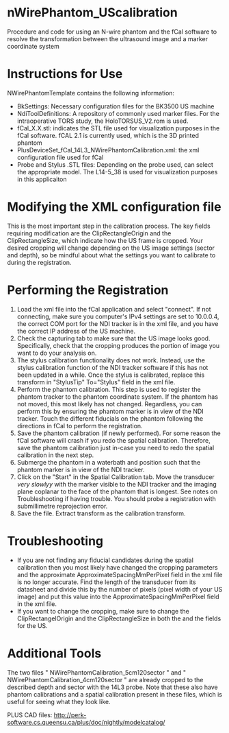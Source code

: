 # nWirePhantom_UScalibration
Procedure and code for using an N-wire phantom and the fCal software to resolve the transformation between the ultrasound image and a marker coordinate system

# Instructions for Use

NWirePhantomTemplate contains the following information: 
- BkSettings: Necessary configuration files for the BK3500 US machine
- NdiToolDefinitions: A repository of commonly used marker files. For the intraoperative TORS study, the HoloTORSUS_V2.rom is used.
- fCal_X.X.stl: indicates the STL file used for visualization purposes in the fCal software. fCAL 2.1 is currently used, which is the 3D printed phantom
- PlusDeviceSet_fCal_14L3_NWirePhantomCalibration.xml: the xml configuration file used for fCal
- Probe and Stylus .STL files: Depending on the probe used, can select the appropriate model. The L14-5_38 is used for visualization purposes in this applicaiton


# Modifying the XML configuration file
This is the most important step in the calibration process. The key fields requiring modification are the ClipRectangleOrigin and the ClipRectangleSize, which indicate how the US frame is cropped. Your desired cropping will change depending on the US image settings (sector and depth), so be mindful about what the settings you want to calibrate to during the registration. 

# Performing the Registration 
1. Load the xml file into the fCal application and select "connect". If not connecting, make sure you computer's IPv4 settings are set to 10.0.0.4, the correct COM port for the NDI tracker is in the xml file, and you have the correct IP address of the US machine.
2. Check the capturing tab to make sure that the US image looks good. Specifically, check that the cropping produces the portion of image you want to do your analysis on.
3. The stylus calibration functionality does not work. Instead, use the stylus calibration function of the NDI tracker software if this has not been updated in a while. Once the stylus is calibrated, replace this transform in "StylusTip" To="Stylus" field in the xml file.
4. Perform the phantom calibration. This step is used to register the phantom tracker to the phantom coordinate system. If the phantom has not moved, this most likely has not changed. Regardless, you can perform this by ensuring the phantom marker is in view of the NDI tracker. Touch the different fiducials on the phantom following the directions in fCal to perform the registration.
5. Save the phantom calibration (if newly performed). For some reason the fCal software will crash if you redo the spatial calibration. Therefore, save the phantom calibration just in-case you need to redo the spatial calibration in the next step.
6. Submerge the phantom in a waterbath and position such that the phantom marker is in view of the NDI tracker.
7. Click on the "Start" in the Spatial Calibration tab. Move the transducer *very slowlyy* with the marker visible to the NDI tracker and the imaging plane coplanar to the face of the phantom that is longest. See notes on Troubleshooting if having trouble. You should probe a registration with submillimetre reprojection error. 
8. Save the file. Extract transform <Transform From="Image" To="Probe"> as the calibration transform.

# Troubleshooting
- If you are not finding any fiducial candidates during the spatial calibration then you most likely have changed the cropping parameters and the approximate ApproximateSpacingMmPerPixel field in the xml file is no longer accurate. Find the length of the transducer from its datasheet and divide this by the number of pixels (pixel width of your US image) and put this value into the ApproximateSpacingMmPerPixel field in the xml file.
- If you want to change the cropping, make sure to change the ClipRectangelOrigin and the ClipRectangleSize in both the <Segmentation> and the <DataSource> fields for the US.

# Additional Tools
The two files " NWirePhantomCalibration_5cm120sector " and " NWirePhantomCalibration_4cm120sector " are already cropped to the described depth and sector with the 14L3 probe. Note that these also have phantom calibrations and a spatial calibration present in these files, which is useful for seeing what they look like. 


PLUS CAD files: http://perk-software.cs.queensu.ca/plus/doc/nightly/modelcatalog/ 
